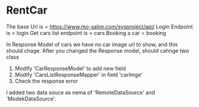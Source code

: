 # RentCar

The base Url is = https://www.mo-salim.com/sysproject/api/
Login Endpoint is = login
Get cars list endpoint is = cars
Booking a car = booking


In Response Model of cars we have no car image url to show, and this should chage.
After you changed the Response model, should cahnge two class 
  1. Modify 'CarResponseModel' to add new field
  2. Modify 'CarsListResponseMapper' in field 'carImge'
  3. Check the response error

I added two data souce as nema of 'RemoteDataSource' and 'ModekDataSource'.
